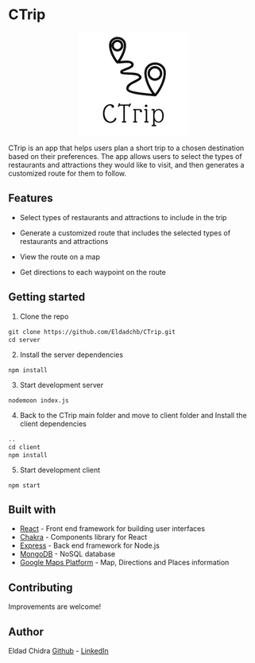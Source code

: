 # CTrip

<p align="center">
  <img src="images/logo-readme-1.png" />

CTrip is an app that helps users plan a short trip to a chosen destination based on their preferences. The app allows users to select the types of restaurants and attractions they would like to visit, and then generates a customized route for them to follow. 



## Features

- Select types of restaurants and attractions to include in the trip

- Generate a customized route that includes the selected types of restaurants and attractions

- View the route on a map

- Get directions to each waypoint on the route

## 

## Getting started

1. Clone the repo

```
git clone https://github.com/Eldadchb/CTrip.git
cd server
```

2. Install the server dependencies

```
npm install
```

3. Start development server

```
nodemoon index.js 
```

4. Back to the CTrip main folder and move to client folder and Install the client dependencies

```
..
cd client
npm install
```

5. Start development client

```
npm start
```

## Built with

- [React](https://reactjs.org) - Front end framework for building user interfaces
- [Chakra](https://chakra-ui.com) - Components library for React
- [Express](https://expressjs.com) - Back end framework for Node.js
- [MongoDB](https://www.mongodb.com) - NoSQL database
- [Google Maps Platform](https://mapsplatform.google.com) - Map, Directions and Places information

## Contributing

Improvements are welcome!

## Author

Eldad Chidra [Github](https://github.com/eldadchb) - [LinkedIn](https://www.linkedin.com/in/eldad-chidra/)
